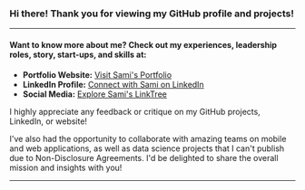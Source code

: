 ### Hi there! Thank you for viewing my GitHub profile and projects!

---

#### Want to know more about me? Check out my experiences, leadership roles, story, start-ups, and skills at:
- **Portfolio Website:** [Visit Sami's Portfolio](https://samicheema.com)
- **LinkedIn Profile:** [Connect with Sami on LinkedIn](https://www.linkedin.com/in/samicheema246/)
- **Social Media:** [Explore Sami's LinkTree](https://linktr.ee/samicheema)

I highly appreciate any feedback or critique on my GitHub projects, LinkedIn, or website!

I've also had the opportunity to collaborate with amazing teams on mobile and web applications, as well as data science projects that I can't publish due to Non-Disclosure Agreements. I'd be delighted to share the overall mission and insights with you!

---
